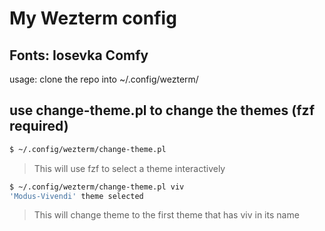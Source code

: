 # My Wezterm config

## Fonts: Iosevka Comfy

usage: clone the repo into ~/.config/wezterm/
## use change-theme.pl to change the themes (fzf required)
```bash
$ ~/.config/wezterm/change-theme.pl 
```
> This will use fzf to select a theme interactively
```bash
$ ~/.config/wezterm/change-theme.pl viv
'Modus-Vivendi' theme selected
```
> This will change theme to the first theme that has viv in its name
```bash

